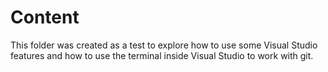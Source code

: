 # Content

This folder was created as a test to explore how to use some Visual Studio features and how to use the terminal inside Visual Studio to work with git.
